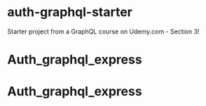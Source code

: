 # auth-graphql-starter
Starter project from a GraphQL course on Udemy.com - Section 3!
# Auth_graphql_express
# Auth_graphql_express
